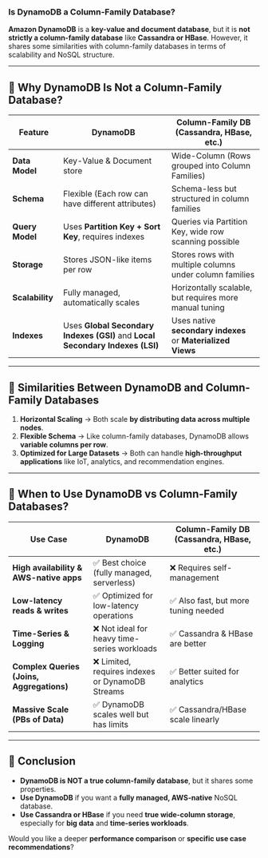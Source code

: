 ### **Is DynamoDB a Column-Family Database?**  

**Amazon DynamoDB** is a **key-value and document database**, but it is **not strictly a column-family database** like **Cassandra or HBase**. However, it shares some similarities with column-family databases in terms of scalability and NoSQL structure.

---

## **🔹 Why DynamoDB Is Not a Column-Family Database?**
| **Feature**         | **DynamoDB**                          | **Column-Family DB (Cassandra, HBase, etc.)** |
|--------------------|------------------------------------|----------------------------------------|
| **Data Model**     | Key-Value & Document store       | Wide-Column (Rows grouped into Column Families) |
| **Schema**        | Flexible (Each row can have different attributes) | Schema-less but structured in column families |
| **Query Model**   | Uses **Partition Key + Sort Key**, requires indexes | Queries via Partition Key, wide row scanning possible |
| **Storage**       | Stores JSON-like items per row   | Stores rows with multiple columns under column families |
| **Scalability**   | Fully managed, automatically scales | Horizontally scalable, but requires more manual tuning |
| **Indexes**       | Uses **Global Secondary Indexes (GSI)** and **Local Secondary Indexes (LSI)** | Uses native **secondary indexes** or **Materialized Views** |

---

## **🔹 Similarities Between DynamoDB and Column-Family Databases**
1. **Horizontal Scaling** → Both scale **by distributing data across multiple nodes**.  
2. **Flexible Schema** → Like column-family databases, DynamoDB allows **variable columns per row**.  
3. **Optimized for Large Datasets** → Both can handle **high-throughput applications** like IoT, analytics, and recommendation engines.  

---

## **🔹 When to Use DynamoDB vs Column-Family Databases?**
| **Use Case**               | **DynamoDB**                              | **Column-Family DB (Cassandra, HBase, etc.)** |
|---------------------------|--------------------------------|----------------------------------|
| **High availability & AWS-native apps** | ✅ Best choice (fully managed, serverless) | ❌ Requires self-management |
| **Low-latency reads & writes** | ✅ Optimized for low-latency operations | ✅ Also fast, but more tuning needed |
| **Time-Series & Logging** | ❌ Not ideal for heavy time-series workloads | ✅ Cassandra & HBase are better |
| **Complex Queries (Joins, Aggregations)** | ❌ Limited, requires indexes or DynamoDB Streams | ✅ Better suited for analytics |
| **Massive Scale (PBs of Data)** | ✅ DynamoDB scales well but has limits | ✅ Cassandra/HBase scale linearly |

---

## **🔹 Conclusion**
- **DynamoDB is NOT a true column-family database**, but it shares some properties.
- **Use DynamoDB** if you want a **fully managed, AWS-native** NoSQL database.
- **Use Cassandra or HBase** if you need **true wide-column storage**, especially for **big data** and **time-series workloads**.

Would you like a deeper **performance comparison** or **specific use case recommendations**?